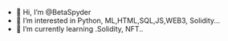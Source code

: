 - 👋 Hi, I’m @BetaSpyder
- 👀 I’m interested in Python, ML,HTML,SQL,JS,WEB3, Solidity...
- 🌱 I’m currently learning .Solidity, NFT..



